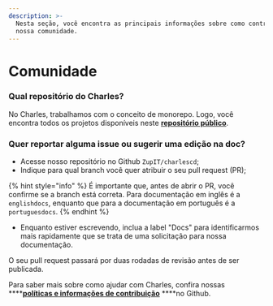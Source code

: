 ```yaml
---
description: >-
  Nesta seção, você encontra as principais informações sobre como contribuir com
  nossa comunidade.
---
```


# Comunidade

### **Qual repositório do Charles?**

No Charles, trabalhamos com o conceito de monorepo. Logo, você encontra todos os projetos disponíveis neste [**repositório público**](https://github.com/ZupIT/charlescd). 

### **Quer reportar alguma issue ou sugerir uma edição na doc?** 

* Acesse nosso repositório no Github `ZupIT/charlescd`;
* Indique para qual branch você quer atribuir o seu pull request \(PR\);

{% hint style="info" %}
É importante que, antes de abrir o PR, você confirme se a branch está correta. Para documentação em inglês é a `englishdocs`, enquanto que para a documentação em português é a `portuguesdocs`.
{% endhint %}

* Enquanto estiver escrevendo, inclua a label "Docs" para identificarmos mais rapidamente que se trata de uma solicitação para nossa documentação. 

O seu pull request passará por duas rodadas de revisão antes de ser publicada. 

Para saber mais sobre como ajudar com Charles, confira nossas ****[**políticas e informações de contribuição**](https://github.com/ZupIT/charlescd/blob/master/CONTRIBUTING.md) ****no Github.





